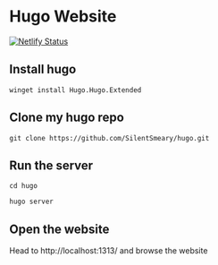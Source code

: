 # Hugo Website

[![Netlify Status](https://api.netlify.com/api/v1/badges/8fdbcf47-c74f-4939-932b-63469eb28ee2/deploy-status)](https://app.netlify.com/sites/barowik-portfolio/deploys)

## Install hugo
```
winget install Hugo.Hugo.Extended
```
## Clone my hugo repo
```
git clone https://github.com/SilentSmeary/hugo.git
```
## Run the server
```
cd hugo
```
```
hugo server
```

## Open the website
Head to http://localhost:1313/ and browse the website
